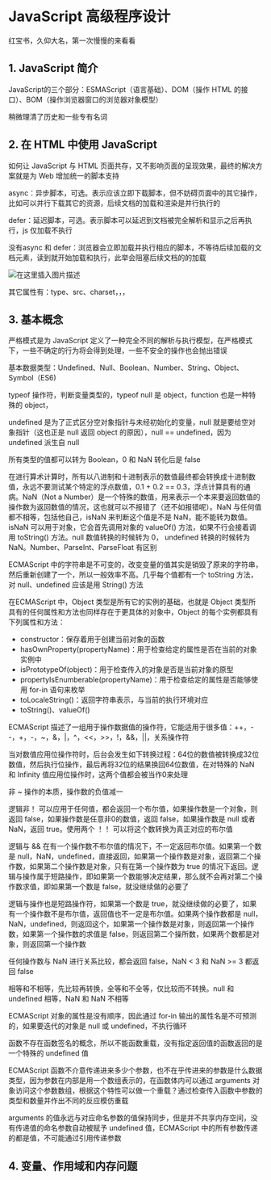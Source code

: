 # JavaScript 高级程序设计

红宝书，久仰大名，第一次慢慢的来看看

## 1. JavaScript 简介

JavaScript的三个部分：ESMAScript（语言基础）、DOM（操作 HTML 的接口）、BOM（操作浏览器窗口的浏览器对象模型）

稍微理清了历史和一些专有名词

## 2. 在 HTML 中使用 JavaScript

如何让 JavaScript 与 HTML 页面共存，又不影响页面的呈现效果，最终的解决方案就是为 Web 增加统一的脚本支持

async：异步脚本，可选。表示应该立即下载脚本，但不妨碍页面中的其它操作，比如可以并行下载其它的资源，后续文档的加载和渲染是并行执行的

defer：延迟脚本，可选。表示脚本可以延迟到文档被完全解析和显示之后再执行，js 仅加载不执行

没有async 和 defer：浏览器会立即加载并执行相应的脚本，不等待后续加载的文档元素，读到就开始加载和执行，此举会阻塞后续文档的的加载

![在这里插入图片描述](https://ting-xin.github.io/notebook/image/c78314887538458496efc135123874fb.jpeg)

其它属性有：type、src、charset，，，

## 3. 基本概念

严格模式是为 JavaScript 定义了一种完全不同的解析与执行模型，在严格模式下，一些不确定的行为将会得到处理，一些不安全的操作也会抛出错误

基本数据类型：Undefined、Null、Boolean、Number、String、Object、Symbol（ES6)

typeof 操作符，判断变量类型的，typeof null 是 object，function 也是一种特殊的 object，

undefined 是为了正式区分空对象指针与未经初始化的变量，null 就是要给空对象指针（这也正是 null 返回 object 的原因），null == undefined，因为 undefined 派生自 null

所有类型的值都可以转为 Boolean，0 和 NaN 转化后是 false

在进行算术计算时，所有以八进制和十进制表示的数值最终都会转换成十进制数值，永远不要测试某个特定的浮点数值，0.1 + 0.2 == 0.3，浮点计算具有的通病。NaN（Not a Number）是一个特殊的数值，用来表示一个本来要返回数值的操作数为返回数值的情况，这也就可以不报错了（还不如报错呢）。NaN 与任何值都不相等，包括他自己，isNaN 来判断这个值是不是 NaN，能不能转为数值。isNaN 可以用于对象，它会首先调用对象的 valueOf() 方法，如果不行会接着调用 toString() 方法。null 数值转换的时候转为 0， undefined 转换的时候转为 NaN。Number、ParseInt、ParseFloat 有区别

ECMAScript 中的字符串是不可变的，改变变量的值其实是销毁了原来的字符串，然后重新创建了一个，所以一般效率不高。几乎每个值都有一个 toString 方法，对 null、undefined 应该是用 String() 方法

在ECMAScript 中，Object 类型是所有它的实例的基础，也就是 Object 类型所具有的任何属性和方法也同样存在于更具体的对象中，Object 的每个实例都具有下列属性和方法：

- constructor：保存着用于创建当前对象的函数
- hasOwnProperty(propertyName)：用于检查给定的属性是否在当前的对象实例中
- isPrototypeOf(object)：用于检查传入的对象是否是当前对象的原型
- propertyIsEnumberable(propertyName)：用于检查给定的属性是否能够使用 for-in 语句来枚举
- toLocaleString()：返回字符串表示，与当前的执行环境对应
- toString()、valueOf()

ECMAScript 描述了一组用于操作数据值的操作符，它能适用于很多值：++，--，+，-，~，&，|，^，<<，>>，!，&&，||，关系操作符

当对数值应用位操作符时，后台会发生如下转换过程：64位的数值被转换成32位数值，然后执行位操作，最后再将32位的结果换回64位数值，在对特殊的 NaN 和 Infinity 值应用位操作时，这两个值都会被当作0来处理

非 ~ 操作的本质，操作数的负值减一

逻辑非！ 可以应用于任何值，都会返回一个布尔值，如果操作数是一个对象，则返回 false，如果操作数是任意非0的数值，返回 false，如果操作数是 null 或者 NaN，返回 true。使用两个 ！！ 可以将这个数转换为真正对应的布尔值

逻辑与 && 在有一个操作数不布尔值的情况下，不一定返回布尔值。如果第一个数是 null，NaN，undefined，直接返回，如果第一个操作数是对象，返回第二个操作数，如果第二个操作数是对象，只有在第一个操作数为 true 的情况下返回。逻辑与操作属于短路操作，即如果第一个数能够决定结果，那么就不会再对第二个操作数求值，即如果第一个数是 false，就没继续做的必要了

逻辑与操作也是短路操作符，如果第一个数是 true，就没继续做的必要了，如果有一个操作数不是布尔值，返回值也不一定是布尔值。如果两个操作数都是 null，NaN，undefined，则返回这个，如果第一个操作数是对象，则返回第一个操作数，如果第一个操作数的求值是 false，则返回第二个操所数，如果两个数都是对象，则返回第一个操作数

任何操作数与 NaN 进行关系比较，都会返回 false，NaN < 3 和 NaN >= 3 都返回 false

相等和不相等，先比较再转换，全等和不全等，仅比较而不转换。null 和 undefined 相等，NaN 和 NaN 不相等

ECMAScript 对象的属性是没有顺序，因此通过 for-in 输出的属性名是不可预测的，如果要迭代的对象是 null 或 undefined，不执行循环

函数不存在函数签名的概念，所以不能函数重载，没有指定返回值的函数返回的是一个特殊的 undefined 值

ECMAScript 函数不介意传递进来多少个参数，也不在乎传进来的参数是什么数据类型，因为参数在内部是用一个数组表示的，在函数体内可以通过 arguments 对象访问这个参数数组，根据这个特性可以做一个重载？通过检查传入函数中参数的类型和数量并作出不同的反应模仿重载

arguments 的值永远与对应命名参数的值保持同步，但是并不共享内存空间，没有传递值的命名参数自动被赋予 undefined 值，ECMAScript 中的所有参数传递的都是值，不可能通过引用传递参数

## 4. 变量、作用域和内存问题

